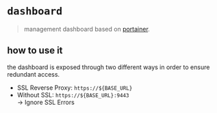 # `dashboard`

> management dashboard based on [portainer](https://github.com/portainer/portainer).

## how to use it

the dashboard is exposed through two different ways in order to ensure redundant access.

- SSL Reverse Proxy: `https://${BASE_URL}`
- Without SSL: `https://${BASE_URL}:9443`  
  → Ignore SSL Errors


